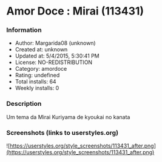 # Amor Doce : Mirai (113431)

### Information
- Author: Margarida08 (unknown)
- Created at: unknown
- Updated at: 5/4/2015, 5:30:41 PM
- License: NO-REDISTRIBUTION
- Category: amordoce
- Rating: undefined
- Total installs: 64
- Weekly installs: 0


### Description
Um tema da Mirai Kuriyama de kyoukai no kanata


### Screenshots (links to userstyles.org)
![https://userstyles.org/style_screenshots/113431_after.png](https://userstyles.org/style_screenshots/113431_after.png)


